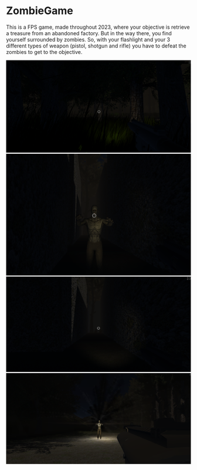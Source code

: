 # ZombieGame
This is a FPS game, made throughout 2023, where your objective is retrieve a treasure from an abandoned factory. But in the way there, you find yourself surrounded by zombies. So, with your flashlight and your 3 different types of weapon (pistol, shotgun and rifle) you have to defeat the zombies to get to the objective.

![Gameplay Footage1](Images/gameplay1.png)
![Gameplay Footage2](Images/gameplay2.png)
![Gameplay Footage3](Images/gameplay3.png)
![Gameplay Footage4](Images/gameplay4.png)

